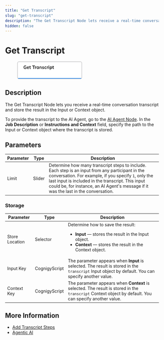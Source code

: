 ```yaml
---
title: "Get Transcript"
slug: "get-transcript"
description: "The Get Transcript Node lets receive a real-time conversation transcript and store the result in the Input or Context object."
hidden: false
---
```


# Get Transcript

<figure>
  <img class="image-center" src="../../../../../static/img/_assets/ai/resource/node-reference/services/get-transcript.png" width="50%" />
</figure>

## Description

The Get Transcript Node lets you receive a real-time conversation transcript and store the result in the Input or Context object.

To provide the transcript to the AI Agent, go to the [AI Agent Node](../ai/ai-agent.md).
In the **Job Description** or **Instructions and Context** field,
specify the path to the Input or Context object where the transcript is stored.

## Parameters

| Parameter | Type   | Description                                                                                                                                                                                                                                                                                          |
|-----------|--------|------------------------------------------------------------------------------------------------------------------------------------------------------------------------------------------------------------------------------------------------------------------------------------------------------|
| Limit     | Slider | Determine how many transcript steps to include. Each step is an input from any participant in the conversation. For example, if you specify `1`, only the last input is included in the transcript. This input could be, for instance, an AI Agent's message if it was the last in the conversation. |

### Storage

| Parameter      | Type          | Description                                                                                                                                                          |
|----------------|---------------|----------------------------------------------------------------------------------------------------------------------------------------------------------------------|
| Store Location | Selector      | Determine how to save the result:<ul><li>**Input** — stores the result in the Input object.</li><li>**Context** — stores the result in the Context object.</li></ul> |
| Input Key      | CognigyScript | The parameter appears when **Input** is selected. The result is stored in the `transcript` Input object by default. You can specify another value.                   |
| Context Key    | CognigyScript | The parameter appears when **Context** is selected. The result is stored in the `transcript` Context object by default. You can specify another value.               |

## More Information

- [Add Transcript Steps](add-transcript-steps.md)
- [Agentic AI](../../../empower/agentic-ai/overview.md)